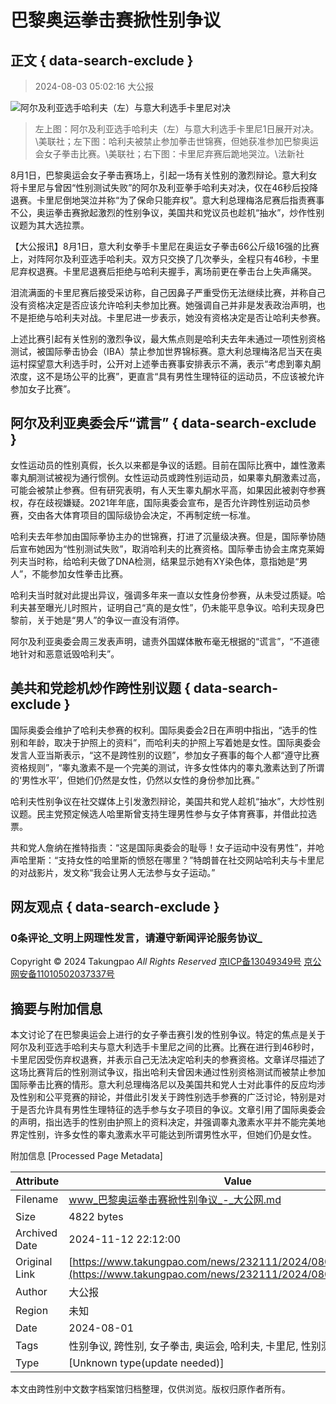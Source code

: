 # 巴黎奥运拳击赛掀性别争议

## 正文 { data-search-exclude }


> 2024-08-03 05:02:16 大公报

![阿尔及利亚选手哈利夫（左）与意大利选手卡里尼对决](https://img.takungpao.com/2024/0803/2024080305021641552.jpg)
> 左上图：阿尔及利亚选手哈利夫（左）与意大利选手卡里尼1日展开对决。\\美联社；左下图：哈利夫被禁止参加拳击世锦赛，但她获准参加巴黎奥运会女子拳击比赛。\\美联社；右下图：卡里尼弃赛后跪地哭泣。\\法新社

8月1日，巴黎奥运会女子拳击赛场上，引起一场有关性别的激烈辩论。意大利女将卡里尼与曾因“性别测试失败”的阿尔及利亚拳手哈利夫对决，仅在46秒后投降退赛。卡里尼倒地哭泣并称“为了保命只能弃权”。意大利总理梅洛尼赛后指责赛事不公，奥运拳击赛掀起激烈的性别争议，美国共和党议员也趁机“抽水”，炒作性别议题为其大选拉票。

【大公报讯】8月1日，意大利女拳手卡里尼在奥运女子拳击66公斤级16强的比赛上，对阵阿尔及利亚选手哈利夫。双方只交换了几次拳头，全程只有46秒，卡里尼弃权退赛。卡里尼退赛后拒绝与哈利夫握手，离场前更在拳击台上失声痛哭。

泪流满面的卡里尼赛后接受采访称，自己因鼻子严重受伤无法继续比赛，并称自己没有资格决定是否应该允许哈利夫参加比赛。她强调自己并非是发表政治声明，也不是拒绝与哈利夫对战。卡里尼进一步表示，她没有资格决定是否让哈利夫参赛。

上述比赛引起有关性别的激烈争议，最大焦点则是哈利夫去年未通过一项性别资格测试，被国际拳击协会（IBA）禁止参加世界锦标赛。意大利总理梅洛尼当天在奥运村探望意大利选手时，公开对上述拳击赛事安排表示不满，表示“考虑到睾丸酮浓度，这不是场公平的比赛”，更直言“具有男性生理特征的运动员，不应该被允许参加女子比赛”。

## 阿尔及利亚奥委会斥“谎言” { data-search-exclude }

女性运动员的性别真假，长久以来都是争议的话题。目前在国际比赛中，雄性激素睾丸酮测试被视为通行惯例。女性运动员或跨性别运动员，如果睾丸酮激素过高，可能会被禁止参赛。但有研究表明，有人天生睾丸酮水平高，如果因此被剥夺参赛权，存在歧视嫌疑。2021年年底，国际奥委会宣布，是否允许跨性别运动员参赛，交由各大体育项目的国际级协会决定，不再制定统一标准。

哈利夫去年参加由国际拳协主办的世锦赛，打进了沉量级决赛。但是，国际拳协随后宣布她因为“性别测试失败”，取消哈利夫的比赛资格。国际拳击协会主席克莱姆列夫当时称，给哈利夫做了DNA检测，结果显示她有XY染色体，意指她是“男人”，不能参加女性拳击比赛。

哈利夫当时就对此提出异议，强调多年来一直以女性身份参赛，从未受过质疑。哈利夫甚至曝光儿时照片，证明自己“真的是女性”，仍未能平息争议。哈利夫现身巴黎前，关于她是“男人”的争议一直没有消停。

阿尔及利亚奥委会周三发表声明，谴责外国媒体散布毫无根据的“谎言”，“不道德地针对和恶意诋毁哈利夫”。

## 美共和党趁机炒作跨性别议题 { data-search-exclude }

国际奥委会维护了哈利夫参赛的权利。国际奥委会2日在声明中指出，“选手的性别和年龄，取决于护照上的资料”，而哈利夫的护照上写着她是女性。国际奥委会发言人亚当斯表示，“这不是跨性别的议题”，参加女子赛事的每个人都“遵守比赛资格规则”，“睾丸激素不是一个完美的测试，许多女性体内的睾丸激素达到了所谓的‘男性水平’，但她们仍然是女性，仍然以女性的身份参加比赛。”

哈利夫性别争议在社交媒体上引发激烈辩论，美国共和党人趁机“抽水”，大炒性别议题。民主党预定候选人哈里斯曾支持生理男性参与女子体育赛事，并借此拉选票。

共和党人詹纳在推特指责：“这是国际奥委会的耻辱！女子运动中没有男性”，并呛声哈里斯：“支持女性的哈里斯的愤怒在哪里？”特朗普在社交网站哈利夫与卡里尼的对战影片，发文称“我会让男人无法参与女子运动。”

## 网友观点 { data-search-exclude }

### **0**条评论_文明上网理性发言，请遵守新闻评论服务协议_

Copyright © 2024 Takungpao _All Rights Reserved_ [京ICP备13049349号](http://www.miibeian.gov.cn) [京公网安备11010502037337号](http://www.beian.gov.cn/portal/registerSystemInfo?recordcode=11010502037337)

## 摘要与附加信息

<!-- tcd_abstract -->
本文讨论了在巴黎奥运会上进行的女子拳击赛引发的性别争议。特定的焦点是关于阿尔及利亚选手哈利夫与意大利选手卡里尼之间的比赛。比赛在进行到46秒时，卡里尼因受伤弃权退赛，并表示自己无法决定哈利夫的参赛资格。文章详尽描述了这场比赛背后的性别测试争议，指出哈利夫曾因未通过性别资格测试而被禁止参加国际拳击比赛的情形。意大利总理梅洛尼以及美国共和党人士对此事件的反应均涉及性别和公平竞赛的辩论，并借此引发关于跨性别选手参赛的广泛讨论，特别是对于是否允许具有男性生理特征的选手参与女子项目的争议。文章引用了国际奥委会的声明，指出选手的性别由护照上的资料决定，并强调睾丸激素水平并不能完美地界定性别，许多女性的睾丸激素水平可能达到所谓男性水平，但她们仍是女性。
<!-- tcd_abstract_end -->

附加信息 [Processed Page Metadata]

| Attribute       | Value                                  |
|-----------------|----------------------------------------|
| Filename        | www_巴黎奥运拳击赛掀性别争议_-_大公网.md                             |
| Size            | 4822 bytes                           |
| Archived Date   | 2024-11-12 22:12:00                             |
| Original Link   | [https://www.takungpao.com/news/232111/2024/0803/997312.html](https://www.takungpao.com/news/232111/2024/0803/997312.html)                       |
| Author          | 大公报                               |
| Region          | 未知                               |
| Date            | 2024-08-01                                 |
| Tags            | 性别争议, 跨性别, 女子拳击, 奥运会, 哈利夫, 卡里尼, 性别测试, 体育政策                                 |
| Type            | [Unknown type(update needed)]                                 |
<!-- tcd_table_end -->

本文由跨性别中文数字档案馆归档整理，仅供浏览。版权归原作者所有。
